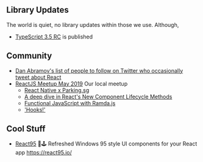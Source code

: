 Library Updates
---

The world is quiet, no library updates within those we use. Although, 
- [TypeScript 3.5 RC](https://devblogs.microsoft.com/typescript/announcing-typescript-3-5-rc/) is published

Community
---
- [Dan Abramov's list of people to follow on Twitter who occasionally tweet about React](https://twitter.com/varjmes/status/937281622210236417)
- [ReactJS Meetup May 2019](https://www.meetup.com/React-Singapore/events/259917189/) Our local meetup
    + [React Native x Parking.sg](https://youtu.be/zeB0SLJ7zko)
    + [A deep dive in React's New Component Lifecycle Methods](https://youtu.be/XSYv2UVVPro)
    + [Functional JavaScript with Ramda.js](https://youtu.be/7MDIZ0S4nA0)
    + ['Hooks!'](https://youtu.be/5s5012rMT2A)

Cool Stuff
---
- [React95](https://github.com/arturbien/React95) 🌈🕹 Refreshed Windows 95 style UI components for your React app https://react95.io/
